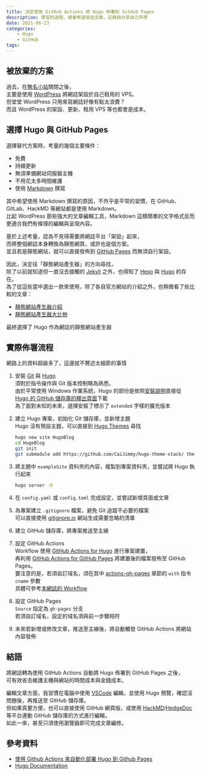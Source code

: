 ```yaml
---
title: 決定使用 GitHub Actions 將 Hugo 佈署到 GitHub Pages
description: 學習的過程，總會希望寫些文章，記錄與分享自己所學
date: 2021-06-23
categories:
    - Hugo
    - GitHub
tags:
---
```


## 被放棄的方案
過去，在[無名小站](https://zh.wikipedia.org/wiki/%E7%84%A1%E5%90%8D%E5%B0%8F%E7%AB%99)關閉之後，  
主要是使用 [WordPress](https://tw.wordpress.org/) 將網誌架設於自己租用的 VPS。  
但堂堂 WordPress 只用來寫網誌好像有點太浪費？  
而且 WordPress 的架設、更新、租用 VPS 等也都會是成本。

## 選擇 Hugo 與 GitHub Pages
選擇替代方案時，考量的幾個主要條件：
- 免費
- 持續更新
- 無須準備網站伺服器主機
- 不用花太多時間維護
- 使用 [Markdown](https://zh.wikipedia.org/wiki/Markdown) 撰寫

其中希望使用 Markdown 撰寫的原因，不外乎是平常的習慣，在 GitHub、GitLab、HackMD 等網站都是使用 Markdown。  
比起 WordPress 那些強大的文章編輯工具，Markdown 這類簡單的文字格式反而更適合我們有條理的編輯與呈現內容。

基於上述考量，認為不見得需要將網誌平台「架設」起來，  
而將整個網誌本身轉換為靜態網頁，或許也是個方案。  
並且若是靜態網站，就可以直接發佈到 [GitHub Pages](https://pages.github.com/) 而無須自行架設。

因此，決定往「靜態網站產生器」的方向尋找，  
除了以前就知道但一直沒去接觸的 [Jekyll](https://jekyllrb.com/) 之外，也得知了 [Hexo](https://hexo.io/zh-tw/) 與 [Hugo](https://gohugo.io/) 的存在。  
為了從這些當中選出一款來使用，除了各自官方網站的介紹之外，也稍微看了些比較的文章：
- [靜態網站產生器介紹](https://coreychen71.github.io/posts/2019-05/%E9%9D%9C%E6%85%8B%E7%B6%B2%E7%AB%99%E7%94%A2%E7%94%9F%E5%99%A8%E4%BB%8B%E7%B4%B9/)
- [靜態網站產生器大比拚](https://raychiutw.github.io/2019/Static-Site-Generator-Comparison/)

最終選擇了 Hugo 作為網誌的靜態網站產生器

## 實際佈署流程
網路上的資料超級多了，這邊就不贅述太細節的事情

1. 安裝 [Git](https://git-scm.com/) 與 [Hugo](https://gohugo.io/)  
須對於指令操作與 Git 版本控制略為熟悉。  
由於平常使用 Windows 作業系統，Hugo 的部份是依照[安裝說明](https://gohugo.io/getting-started/installing#binary-cross-platform)直接從 [Hugo 的 GitHub 儲存庫的釋出頁面](https://github.com/gohugoio/hugo/releases)下載  
為了面對未知的未來，選擇安裝了標示了 `extended` 字樣的擴充版本

2. 建立  Hugo 專案，初始化 Git 儲存庫，並新增主題  
Hugo 沒有預設主題，可以直接到 [Hugo Themes](https://themes.gohugo.io/) 尋找
    ```bash
    hugo new site HugoBlog
    cd HugoBlog
    git init
    git submodule add https://github.com/CaiJimmy/hugo-theme-stack/ themes/hugo-theme-stack
    ```

3. 將主題中 `exampleSite` 資料夾的內容，複製到專案資料夾，並嘗試將 Hugo 執行起來
    ```bash
    hugo server -D
    ```

4. 在 `config.yaml` 或 `config.toml` 完成設定，並嘗試新增頁面或文章

5. 為專案建立 `.gitignore` 檔案，避免 Git 追蹤不必要的檔案  
可以直接使用 [gitignore.io](https://gitignore.io/?templates=hugo) 網站生成需要忽略的清單

6. 建立 GitHub 儲存庫，將專案推送至主線

7. 設定 GitHub Actions  
Workflow 使用 [GitHub Actions for Hugo](https://github.com/peaceiris/actions-hugo) 進行專案建置，  
再利用 [GitHub Actions for GitHub Pages](https://github.com/peaceiris/actions-gh-pages) 將建置後的檔案發佈至 GitHub Pages。  
要注意的是，若須自訂域名，須在其中 [actions-gh-pages](https://github.com/peaceiris/actions-gh-pages) 章節的 `with` 指令 `cname` 參數  
具體可參考[本網誌的 Workflow](https://github.com/jyhsu2000/HugoBlog/blob/master/.github/workflows/github-pages.yml)

8. 設定 GitHub Pages  
`Source` 指定為 `gh-pages` 分支  
若須自訂域名，設定的域名須與前一步驟相符

9. 未來若新增或修改文章，推送至主線後，將自動觸發 GitHub Actions 將網站內容發佈

## 結語
將網誌轉為使用 GitHub Actions 自動將 Hugo 佈署到 GitHub Pages 之後，  
可有效省去維護主機與網站的時間成本與金錢成本。

編輯文章方面，我習慣在電腦中使用 [VSCode](https://code.visualstudio.com/) 編輯，並使用 Hugo 預覽，確認沒問題後，再推送至 GitHub 儲存庫。  
但如果真要方便，也可以直接使用 GitHub 網頁版，或使用 [HackMD](https://hackmd.io/)/[HedgeDoc](https://hedgedoc.org/) 等平台連動 GitHub 儲存庫的方式進行編輯，  
如此一來，甚至只須使用瀏覽器即可完成文章編修。

## 參考資料
- [使用 Github Actions 來自動化部署 Hugo 到 Github Pages](https://blog.puckwang.com/post/2020/use-github-actions-deploy-hugo/)
- [Hugo Documentation](https://gohugo.io/documentation/)
